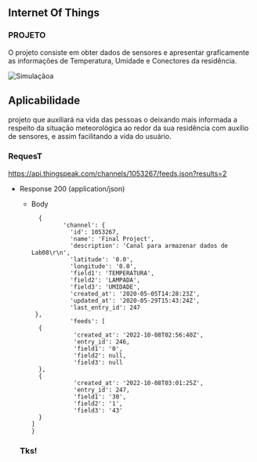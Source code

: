 

## Internet Of Things


### PROJETO

O projeto consiste em obter dados de sensores e apresentar graficamente as informações de Temperatura, Umidade e Conectores da residência.

![Simulaçãoa](https://user-images.githubusercontent.com/63813811/194684410-e9b8af83-f2b4-47ad-8d09-da22dfc13b7f.png)

## Aplicabilidade



projeto que auxiliará na vida das pessoas o deixando mais informada a respeito da situação meteorológica ao redor da sua residência com auxílio de sensores, e assim facilitando a vida do usuário.

### RequesT

 https://api.thingspeak.com/channels/1053267/feeds.json?results=2
  
+ Response 200 (application/json)


    + Body

            {
                   'channel': {
                     'id': 1053267,
                     'name': 'Final Project',
                     'description': 'Canal para armazenar dados de Lab08\r\n',
                     'latitude': '0.0',
                     'longitude': '0.0',
                     'field1': 'TEMPERATURA',
                     'field2': 'LAMPADA',
                     'field3': 'UMIDADE',
                     'created_at': '2020-05-05T14:28:23Z',
                     'updated_at': '2020-05-29T15:43:24Z',
                     'last_entry_id': 247
           },
                     'feeds': [
            {
                      'created_at': '2022-10-08T02:56:40Z',
                      'entry_id': 246,
                      'field1': '0',
                      'field2': null,
                      'field3': null
            },
            {
                      'created_at': '2022-10-08T03:01:25Z',
                      'entry_id': 247,
                      'field1': '30',
                      'field2': '1',
                      'field3': '43'
            }
          ]
          }
  
  ### Tks!
